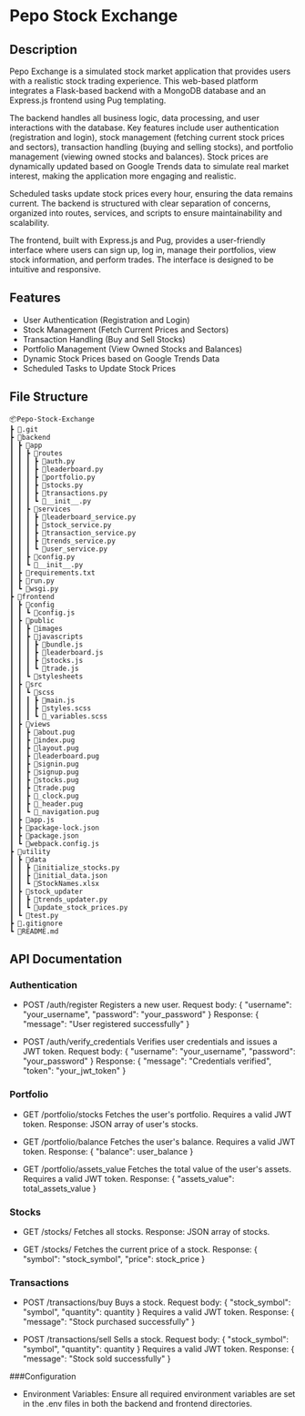 # Pepo Stock Exchange

## Description

Pepo Exchange is a simulated stock market application that provides users with a realistic stock trading experience. This web-based platform integrates a Flask-based backend with a MongoDB database and an Express.js frontend using Pug templating.

The backend handles all business logic, data processing, and user interactions with the database. Key features include user authentication (registration and login), stock management (fetching current stock prices and sectors), transaction handling (buying and selling stocks), and portfolio management (viewing owned stocks and balances). Stock prices are dynamically updated based on Google Trends data to simulate real market interest, making the application more engaging and realistic.

Scheduled tasks update stock prices every hour, ensuring the data remains current. The backend is structured with clear separation of concerns, organized into routes, services, and scripts to ensure maintainability and scalability.

The frontend, built with Express.js and Pug, provides a user-friendly interface where users can sign up, log in, manage their portfolios, view stock information, and perform trades. The interface is designed to be intuitive and responsive.

## Features

- User Authentication (Registration and Login)
- Stock Management (Fetch Current Prices and Sectors)
- Transaction Handling (Buy and Sell Stocks)
- Portfolio Management (View Owned Stocks and Balances)
- Dynamic Stock Prices based on Google Trends Data
- Scheduled Tasks to Update Stock Prices

## File Structure

```
📦Pepo-Stock-Exchange
┣ 📂.git
┣ 📂backend
┃ ┣ 📂app
┃ ┃ ┣ 📂routes
┃ ┃ ┃ ┣ 📜auth.py
┃ ┃ ┃ ┣ 📜leaderboard.py
┃ ┃ ┃ ┣ 📜portfolio.py
┃ ┃ ┃ ┣ 📜stocks.py
┃ ┃ ┃ ┣ 📜transactions.py
┃ ┃ ┃ ┗ 📜__init__.py
┃ ┃ ┣ 📂services
┃ ┃ ┃ ┣ 📜leaderboard_service.py
┃ ┃ ┃ ┣ 📜stock_service.py
┃ ┃ ┃ ┣ 📜transaction_service.py
┃ ┃ ┃ ┣ 📜trends_service.py
┃ ┃ ┃ ┗ 📜user_service.py
┃ ┃ ┣ 📜config.py
┃ ┃ ┗ 📜__init__.py
┃ ┣ 📜requirements.txt
┃ ┣ 📜run.py
┃ ┗ 📜wsgi.py
┣ 📂frontend
┃ ┣ 📂config
┃ ┃ ┗ 📜config.js
┃ ┣ 📂public
┃ ┃ ┣ 📂images
┃ ┃ ┣ 📂javascripts
┃ ┃ ┃ ┣ 📜bundle.js
┃ ┃ ┃ ┣ 📜leaderboard.js
┃ ┃ ┃ ┣ 📜stocks.js
┃ ┃ ┃ ┗ 📜trade.js
┃ ┃ ┗ 📂stylesheets
┃ ┣ 📂src
┃ ┃ ┗ 📂scss
┃ ┃ ┃ ┣ 📜main.js
┃ ┃ ┃ ┣ 📜styles.scss
┃ ┃ ┃ ┗ 📜_variables.scss
┃ ┣ 📂views
┃ ┃ ┣ 📜about.pug
┃ ┃ ┣ 📜index.pug
┃ ┃ ┣ 📜layout.pug
┃ ┃ ┣ 📜leaderboard.pug
┃ ┃ ┣ 📜signin.pug
┃ ┃ ┣ 📜signup.pug
┃ ┃ ┣ 📜stocks.pug
┃ ┃ ┣ 📜trade.pug
┃ ┃ ┣ 📜_clock.pug
┃ ┃ ┣ 📜_header.pug
┃ ┃ ┗ 📜_navigation.pug
┃ ┣ 📜app.js
┃ ┣ 📜package-lock.json
┃ ┣ 📜package.json
┃ ┗ 📜webpack.config.js
┣ 📂utility
┃ ┣ 📂data
┃ ┃ ┣ 📜initialize_stocks.py
┃ ┃ ┣ 📜initial_data.json
┃ ┃ ┗ 📜StockNames.xlsx
┃ ┣ 📂stock_updater
┃ ┃ ┣ 📜trends_updater.py
┃ ┃ ┗ 📜update_stock_prices.py
┃ ┗ 📜test.py
┣ 📜.gitignore
┗ 📜README.md
```

## API Documentation
### Authentication

- POST /auth/register
    Registers a new user.
    Request body: { "username": "your_username", "password": "your_password" }
    Response: { "message": "User registered successfully" }

- POST /auth/verify_credentials
    Verifies user credentials and issues a JWT token.
    Request body: { "username": "your_username", "password": "your_password" }
    Response: { "message": "Credentials verified", "token": "your_jwt_token" }

### Portfolio

- GET /portfolio/stocks
    Fetches the user's portfolio.
    Requires a valid JWT token.
    Response: JSON array of user's stocks.

- GET /portfolio/balance
    Fetches the user's balance.
    Requires a valid JWT token.
    Response: { "balance": user_balance }

- GET /portfolio/assets_value
    Fetches the total value of the user's assets.
    Requires a valid JWT token.
    Response: { "assets_value": total_assets_value }

### Stocks

- GET /stocks/
    Fetches all stocks.
    Response: JSON array of stocks.

- GET /stocks/
    Fetches the current price of a stock.
    Response: { "symbol": "stock_symbol", "price": stock_price }

### Transactions

- POST /transactions/buy
    Buys a stock.
    Request body: { "stock_symbol": "symbol", "quantity": quantity }
    Requires a valid JWT token.
    Response: { "message": "Stock purchased successfully" }

- POST /transactions/sell
    Sells a stock.
    Request body: { "stock_symbol": "symbol", "quantity": quantity }
    Requires a valid JWT token.
    Response: { "message": "Stock sold successfully" }

###Configuration

- Environment Variables:
    Ensure all required environment variables are set in the .env files in both the backend and frontend directories.